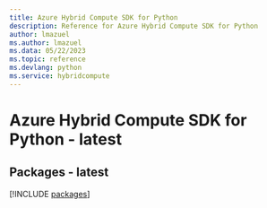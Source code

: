 ```yaml
---
title: Azure Hybrid Compute SDK for Python
description: Reference for Azure Hybrid Compute SDK for Python
author: lmazuel
ms.author: lmazuel
ms.data: 05/22/2023
ms.topic: reference
ms.devlang: python
ms.service: hybridcompute
---
```

# Azure Hybrid Compute SDK for Python - latest
## Packages - latest
[!INCLUDE [packages](hybrid-compute-index.md)]